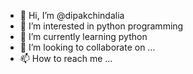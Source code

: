 - 👋 Hi, I’m @dipakchindalia
- 👀 I’m interested in python programming
- 🌱 I’m currently learning python 
- 💞️ I’m looking to collaborate on ...
- 📫 How to reach me ...

<!---
dipakchindalia/dipakchindalia is a ✨ special ✨ repository because its `README.md` (this file) appears on your GitHub profile.
You can click the Preview link to take a look at your changes.
--->
